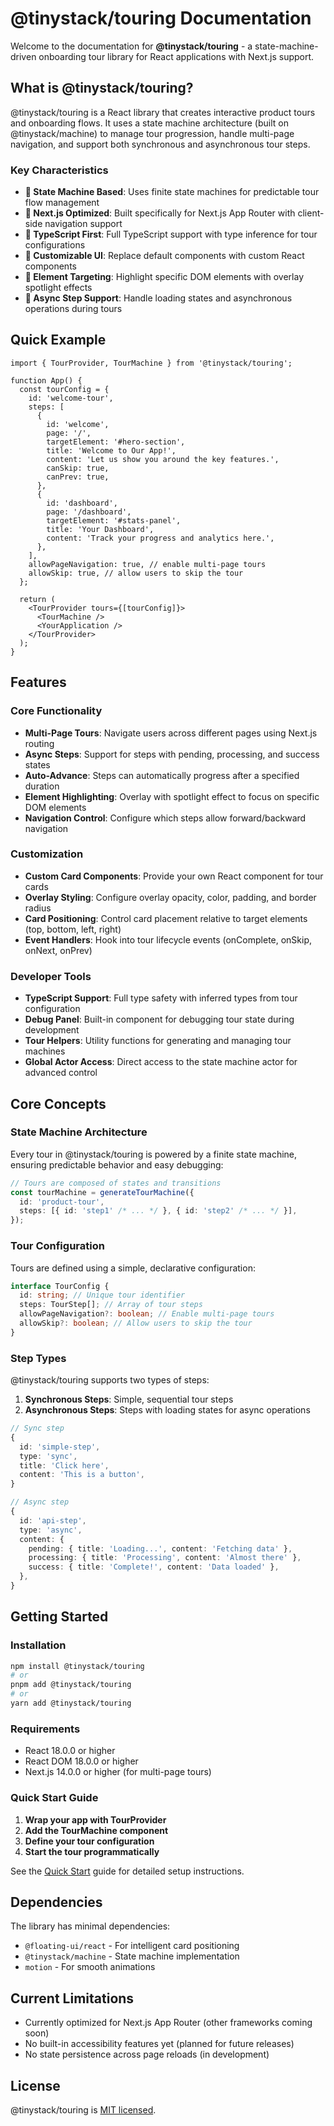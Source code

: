 # @tinystack/touring Documentation

Welcome to the documentation for **@tinystack/touring** - a state-machine-driven onboarding tour library for React applications with Next.js support.

## What is @tinystack/touring?

@tinystack/touring is a React library that creates interactive product tours and onboarding flows. It uses a state machine architecture (built on @tinystack/machine) to manage tour progression, handle multi-page navigation, and support both synchronous and asynchronous tour steps.

### Key Characteristics

- **🎯 State Machine Based**: Uses finite state machines for predictable tour flow management
- **🚀 Next.js Optimized**: Built specifically for Next.js App Router with client-side navigation support
- **📝 TypeScript First**: Full TypeScript support with type inference for tour configurations
- **🎨 Customizable UI**: Replace default components with custom React components
- **📍 Element Targeting**: Highlight specific DOM elements with overlay spotlight effects
- **🔄 Async Step Support**: Handle loading states and asynchronous operations during tours

## Quick Example

```tsx
import { TourProvider, TourMachine } from '@tinystack/touring';

function App() {
  const tourConfig = {
    id: 'welcome-tour',
    steps: [
      {
        id: 'welcome',
        page: '/',
        targetElement: '#hero-section',
        title: 'Welcome to Our App!',
        content: 'Let us show you around the key features.',
        canSkip: true,
        canPrev: true,
      },
      {
        id: 'dashboard',
        page: '/dashboard',
        targetElement: '#stats-panel',
        title: 'Your Dashboard',
        content: 'Track your progress and analytics here.',
      },
    ],
    allowPageNavigation: true, // enable multi-page tours
    allowSkip: true, // allow users to skip the tour
  };

  return (
    <TourProvider tours={[tourConfig]}>
      <TourMachine />
      <YourApplication />
    </TourProvider>
  );
}
```

## Features

### Core Functionality

- **Multi-Page Tours**: Navigate users across different pages using Next.js routing
- **Async Steps**: Support for steps with pending, processing, and success states
- **Auto-Advance**: Steps can automatically progress after a specified duration
- **Element Highlighting**: Overlay with spotlight effect to focus on specific DOM elements
- **Navigation Control**: Configure which steps allow forward/backward navigation

### Customization

- **Custom Card Components**: Provide your own React component for tour cards
- **Overlay Styling**: Configure overlay opacity, color, padding, and border radius
- **Card Positioning**: Control card placement relative to target elements (top, bottom, left, right)
- **Event Handlers**: Hook into tour lifecycle events (onComplete, onSkip, onNext, onPrev)

### Developer Tools

- **TypeScript Support**: Full type safety with inferred types from tour configuration
- **Debug Panel**: Built-in component for debugging tour state during development
- **Tour Helpers**: Utility functions for generating and managing tour machines
- **Global Actor Access**: Direct access to the state machine actor for advanced control

## Core Concepts

### State Machine Architecture

Every tour in @tinystack/touring is powered by a finite state machine, ensuring predictable behavior and easy debugging:

```typescript
// Tours are composed of states and transitions
const tourMachine = generateTourMachine({
  id: 'product-tour',
  steps: [{ id: 'step1' /* ... */ }, { id: 'step2' /* ... */ }],
});
```

### Tour Configuration

Tours are defined using a simple, declarative configuration:

```typescript
interface TourConfig {
  id: string; // Unique tour identifier
  steps: TourStep[]; // Array of tour steps
  allowPageNavigation?: boolean; // Enable multi-page tours
  allowSkip?: boolean; // Allow users to skip the tour
}
```

### Step Types

@tinystack/touring supports two types of steps:

1. **Synchronous Steps**: Simple, sequential tour steps
2. **Asynchronous Steps**: Steps with loading states for async operations

```typescript
// Sync step
{
  id: 'simple-step',
  type: 'sync',
  title: 'Click here',
  content: 'This is a button',
}

// Async step
{
  id: 'api-step',
  type: 'async',
  content: {
    pending: { title: 'Loading...', content: 'Fetching data' },
    processing: { title: 'Processing', content: 'Almost there' },
    success: { title: 'Complete!', content: 'Data loaded' },
  },
}
```

## Getting Started

### Installation

```bash
npm install @tinystack/touring
# or
pnpm add @tinystack/touring
# or
yarn add @tinystack/touring
```

### Requirements

- React 18.0.0 or higher
- React DOM 18.0.0 or higher
- Next.js 14.0.0 or higher (for multi-page tours)

### Quick Start Guide

1. **Wrap your app with TourProvider**
2. **Add the TourMachine component**
3. **Define your tour configuration**
4. **Start the tour programmatically**

See the [Quick Start](getting-started/quick-start.md) guide for detailed setup instructions.

## Dependencies

The library has minimal dependencies:

- `@floating-ui/react` - For intelligent card positioning
- `@tinystack/machine` - State machine implementation
- `motion` - For smooth animations

## Current Limitations

- Currently optimized for Next.js App Router (other frameworks coming soon)
- No built-in accessibility features yet (planned for future releases)
- No state persistence across page reloads (in development)

## License

@tinystack/touring is [MIT licensed](https://opensource.org/licenses/MIT).
